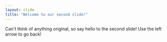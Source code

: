 ```yaml
---
layout: slide
title: "Welcome to our second slide!"
---
```

Can't think of anything original, so say hello to the second slide!
Use the left arrow to go back!